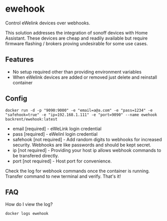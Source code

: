 # ewehook

Control eWelink devices over webhooks.

This solution addresses the integration of sonoff devices with Home Assistant.  These devices are cheap and readily available but require firmware flashing / brokers proving undesirable for some use cases.

## Features

* No setup required other than providing environment variables
* When eWelink devices are added or removed just delete and reinstall container

## Config

```docker run -d -p "9090:9000" -e "email=a@a.com" -e "pass=1234" -e "safehook=true" -e "ip=192.168.1.111" -e "port=9090" --name ewehook backrent/ewehook:latest```

* email [required] - eWeLink login credential
* pass [required] - eWelinl login credential
* safehook [not required] - Add random digits to webhooks for increased security.  Webhooks are like passwords and should be kept secret.
* ip [not required] - Providing your host ip allows webhook commands to be transfered directly.
* port [not required] - Host port for convenience.

Check the log for webhook commands once the container is running.  Transfer command to new terminal and verify. That's it!

## FAQ
How do I view the log?

```docker logs ewehook```
